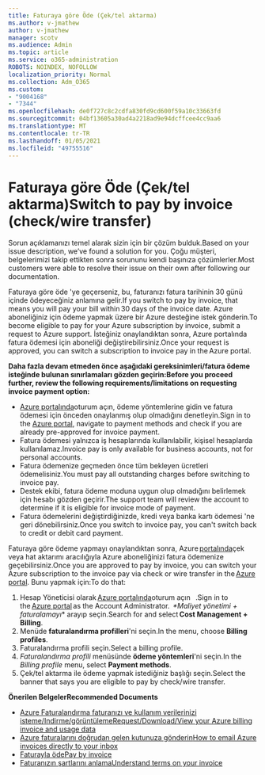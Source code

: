 ```yaml
---
title: Faturaya göre Öde (Çek/tel aktarma)
ms.author: v-jmathew
author: v-jmathew
manager: scotv
ms.audience: Admin
ms.topic: article
ms.service: o365-administration
ROBOTS: NOINDEX, NOFOLLOW
localization_priority: Normal
ms.collection: Adm_O365
ms.custom:
- "9004168"
- "7344"
ms.openlocfilehash: de0f727c8c2cdfa830fd9cd600f59a10c33663fd
ms.sourcegitcommit: 04bf13605a30ad4a2218ad9e94dcffcee4cc9aa6
ms.translationtype: MT
ms.contentlocale: tr-TR
ms.lasthandoff: 01/05/2021
ms.locfileid: "49755516"
---
```

# <a name="switch-to-pay-by-invoice-checkwire-transfer"></a><span data-ttu-id="225f4-102">Faturaya göre Öde (Çek/tel aktarma)</span><span class="sxs-lookup"><span data-stu-id="225f4-102">Switch to pay by invoice (check/wire transfer)</span></span>

<span data-ttu-id="225f4-103">Sorun açıklamanızı temel alarak sizin için bir çözüm bulduk.</span><span class="sxs-lookup"><span data-stu-id="225f4-103">Based on your issue description, we’ve found a solution for you.</span></span> <span data-ttu-id="225f4-104">Çoğu müşteri, belgelerimizi takip ettikten sonra sorununu kendi başınıza çözümlerler.</span><span class="sxs-lookup"><span data-stu-id="225f4-104">Most customers were able to resolve their issue on their own after following our documentation.</span></span>

<span data-ttu-id="225f4-105">Faturaya göre öde 'ye geçerseniz, bu, faturanızı fatura tarihinin 30 günü içinde ödeyeceğiniz anlamına gelir.</span><span class="sxs-lookup"><span data-stu-id="225f4-105">If you switch to pay by invoice, that means you will pay your bill within 30 days of the invoice date.</span></span> <span data-ttu-id="225f4-106">Azure aboneliğiniz için ödeme yapmak üzere bir Azure desteğine istek gönderin.</span><span class="sxs-lookup"><span data-stu-id="225f4-106">To become eligible to pay for your Azure subscription by invoice, submit a request to Azure support.</span></span> <span data-ttu-id="225f4-107">İsteğiniz onaylandıktan sonra, Azure portalında fatura ödemesi için aboneliği değiştirebilirsiniz.</span><span class="sxs-lookup"><span data-stu-id="225f4-107">Once your request is approved, you can switch a subscription to invoice pay in the Azure portal.</span></span>

<span data-ttu-id="225f4-108">**Daha fazla devam etmeden önce aşağıdaki gereksinimleri/fatura ödeme isteğinde bulunan sınırlamaları gözden geçirin:**</span><span class="sxs-lookup"><span data-stu-id="225f4-108">**Before you proceed further, review the following requirements/limitations on requesting invoice payment option:**</span></span>

- <span data-ttu-id="225f4-109">[Azure portalında](https://portal.azure.com/)oturum açın, ödeme yöntemlerine gidin ve fatura ödemesi için önceden onaylanmış olup olmadığını denetleyin.</span><span class="sxs-lookup"><span data-stu-id="225f4-109">Sign in to the [Azure portal](https://portal.azure.com/), navigate to payment methods and check if you are already pre-approved for invoice payment.</span></span>
- <span data-ttu-id="225f4-110">Fatura ödemesi yalnızca iş hesaplarında kullanılabilir, kişisel hesaplarda kullanılamaz.</span><span class="sxs-lookup"><span data-stu-id="225f4-110">Invoice pay is only available for business accounts, not for personal accounts.</span></span>
- <span data-ttu-id="225f4-111">Fatura ödemenize geçmeden önce tüm bekleyen ücretleri ödemelisiniz.</span><span class="sxs-lookup"><span data-stu-id="225f4-111">You must pay all outstanding charges before switching to invoice pay.</span></span>
- <span data-ttu-id="225f4-112">Destek ekibi, fatura ödeme moduna uygun olup olmadığını belirlemek için hesabı gözden geçirir.</span><span class="sxs-lookup"><span data-stu-id="225f4-112">The support team will review the account to determine if it is eligible for invoice mode of payment.</span></span>
- <span data-ttu-id="225f4-113">Fatura ödemelerini değiştirdiğinizde, kredi veya banka kartı ödemesi 'ne geri dönebilirsiniz.</span><span class="sxs-lookup"><span data-stu-id="225f4-113">Once you switch to invoice pay, you can't switch back to credit or debit card payment.</span></span>

<span data-ttu-id="225f4-114">Faturaya göre ödeme yapmayı onaylandıktan sonra, Azure [portalında](https://portal.azure.com/)çek veya hat aktarımı aracılığıyla Azure aboneliğinizi fatura ödemenize geçebilirsiniz.</span><span class="sxs-lookup"><span data-stu-id="225f4-114">Once you are approved to pay by invoice, you can switch your Azure subscription to the invoice pay via check or wire transfer in the [Azure portal](https://portal.azure.com/).</span></span>
<span data-ttu-id="225f4-115">Bunu yapmak için:</span><span class="sxs-lookup"><span data-stu-id="225f4-115">To do that:</span></span>

1. <span data-ttu-id="225f4-116">Hesap Yöneticisi olarak [Azure portalında](https://portal.azure.com/)oturum açın   .</span><span class="sxs-lookup"><span data-stu-id="225f4-116">Sign in to the [Azure portal](https://portal.azure.com/) as the Account Administrator.</span></span> <span data-ttu-id="225f4-117"> *\*Maliyet yönetimi + faturalamayı** arayıp seçin.</span><span class="sxs-lookup"><span data-stu-id="225f4-117">Search for and select **Cost Management + Billing**.</span></span>
2. <span data-ttu-id="225f4-118">Menüde **faturalandırma profilleri**'ni seçin.</span><span class="sxs-lookup"><span data-stu-id="225f4-118">In the menu, choose **Billing profiles**.</span></span>
3. <span data-ttu-id="225f4-119">Faturalandırma profili seçin.</span><span class="sxs-lookup"><span data-stu-id="225f4-119">Select a billing profile.</span></span>
4. <span data-ttu-id="225f4-120">*Faturalandırma profili* menüsünde **ödeme yöntemleri**'ni seçin.</span><span class="sxs-lookup"><span data-stu-id="225f4-120">In the *Billing profile* menu, select **Payment methods**.</span></span>
5. <span data-ttu-id="225f4-121">Çek/tel aktarma ile ödeme yapmak istediğiniz başlığı seçin.</span><span class="sxs-lookup"><span data-stu-id="225f4-121">Select the banner that says you are eligible to pay by check/wire transfer.</span></span>

<span data-ttu-id="225f4-122">**Önerilen Belgeler**</span><span class="sxs-lookup"><span data-stu-id="225f4-122">**Recommended Documents**</span></span>

- [<span data-ttu-id="225f4-123">Azure Faturalandırma faturanızı ve kullanım verilerinizi isteme/Indirme/görüntüleme</span><span class="sxs-lookup"><span data-stu-id="225f4-123">Request/Download/View your Azure billing invoice and usage data</span></span>](https://docs.microsoft.com/azure/billing/billing-download-azure-invoice-daily-usage-date)
- [<span data-ttu-id="225f4-124">Azure faturalarını doğrudan gelen kutunuza gönderin</span><span class="sxs-lookup"><span data-stu-id="225f4-124">How to email Azure invoices directly to your inbox</span></span>](https://docs.microsoft.com/azure/billing/billing-download-azure-invoice-daily-usage-date)
- [<span data-ttu-id="225f4-125">Faturayla öde</span><span class="sxs-lookup"><span data-stu-id="225f4-125">Pay by invoice</span></span>](https://docs.microsoft.com/azure/billing/billing-how-to-pay-by-invoice)
- [<span data-ttu-id="225f4-126">Faturanızın şartlarını anlama</span><span class="sxs-lookup"><span data-stu-id="225f4-126">Understand terms on your invoice</span></span>](https://docs.microsoft.com/azure/billing/billing-understand-your-invoice)
